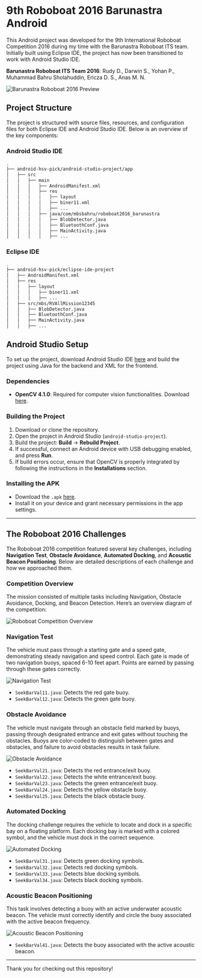 # 9th Roboboat 2016 Barunastra Android
This Android project was developed for the 9th International Roboboat Competition 2016 during my time with the Barunastra Roboboat ITS team. Initially built using Eclipse IDE, the project has now been transitioned to work with Android Studio IDE.

**Barunastra Roboboat ITS Team 2016**: Rudy D., Darwin S., Yohan P., Muhammad Bahru Sholahuddin, Ericza D. S., Anas M. N.

![Barunastra Roboboat 2016 Preview](https://github.com/mbsbahru/roboboat2016-barunastra/blob/main/figures/project_barunastra.png)

## Project Structure
The project is structured with source files, resources, and configuration files for both Eclipse IDE and Android Studio IDE. Below is an overview of the key components:

### Android Studio IDE
```bash
.
├── android-hsv-pick/android-studio-project/app
│   ├── src
│   │   ├── main
│   │   │   ├── AndroidManifest.xml
│   │   │   ├── res
│   │   │   │   ├── layout
│   │   │   │   ├── biner11.xml
│   │   │   │   ├── ...
│   │   │   ├── java/com/mbsbahru/roboboat2016_barunastra
│   │   │   │   ├── BlobDetector.java
│   │   │   │   ├── BluetoothConf.java
│   │   │   │   ├── MainActivity.java
│   │   │   │   ├── ...
```

### Eclipse IDE
```bash
.
├── android-hsv-pick/eclipse-ide-project
│   ├── AndroidManifest.xml
│   ├── res
│   │   ├── layout
│   │   │   ├── biner11.xml
│   │   │   ├── ...
│   ├── src/mbs/RVAllMission12345
│   │   ├── BlobDetector.java
│   │   ├── BluetoothConf.java
│   │   ├── MainActivity.java
│   │   ├── ...
```

## Android Studio Setup

To set up the project, download Android Studio IDE [here](https://developer.android.com/studio) and build the project using Java for the backend and XML for the frontend.

### Dependencies
- **OpenCV 4.1.0**: Required for computer vision functionalities. Download [here](https://sourceforge.net/projects/opencvlibrary/files/4.1.0/opencv-4.1.0-android-sdk.zip/download).

### Building the Project

1. Download or clone the repository.
2. Open the project in Android Studio (`android-studio-project`).
3. Build the project: **Build** → **Rebuild Project**.
4. If successful, connect an Android device with USB debugging enabled, and press **Run**.
5. If build errors occur, ensure that OpenCV is properly integrated by following the instructions in the **Installations** section.

### Installing the APK

- Download the `.apk` [here](https://drive.google.com/file/d/1NhF9o5D2DPzwKQo5v9N8kOdDGCv6tQhN/view?usp=sharing).
- Install it on your device and grant necessary permissions in the app settings.

---

## The Roboboat 2016 Challenges

The Roboboat 2016 competition featured several key challenges, including **Navigation Test**, **Obstacle Avoidance**, **Automated Docking**, and **Acoustic Beacon Positioning**. Below are detailed descriptions of each challenge and how we approached them.

### Competition Overview
The mission consisted of multiple tasks including Navigation, Obstacle Avoidance, Docking, and Beacon Detection. Here’s an overview diagram of the competition:

![Roboboat Competition Overview](https://github.com/mbsbahru/roboboat2016-barunastra/blob/main/figures/irc_overview.png)

### Navigation Test
The vehicle must pass through a starting gate and a speed gate, demonstrating steady navigation and speed control. Each gate is made of two navigation buoys, spaced 6-10 feet apart. Points are earned by passing through these gates correctly.

![Navigation Test](https://github.com/mbsbahru/roboboat2016-barunastra/blob/main/figures/irc_navigation_test.png)

- `SeekBarVal11.java`: Detects the red gate buoy.
- `SeekBarVal12.java`: Detects the green gate buoy.

### Obstacle Avoidance
The vehicle must navigate through an obstacle field marked by buoys, passing through designated entrance and exit gates without touching the obstacles. Buoys are color-coded to distinguish between gates and obstacles, and failure to avoid obstacles results in task failure.

![Obstacle Avoidance](https://github.com/mbsbahru/roboboat2016-barunastra/blob/main/figures/irc_obstacle_avoidance.png)

- `SeekBarVal21.java`: Detects the red entrance/exit buoy.
- `SeekBarVal22.java`: Detects the white entrance/exit buoy.
- `SeekBarVal23.java`: Detects the green entrance/exit buoy.
- `SeekBarVal24.java`: Detects the yellow obstacle buoy.
- `SeekBarVal25.java`: Detects the black obstacle buoy.

### Automated Docking
The docking challenge requires the vehicle to locate and dock in a specific bay on a floating platform. Each docking bay is marked with a colored symbol, and the vehicle must dock in the correct sequence.

![Automated Docking](https://github.com/mbsbahru/roboboat2016-barunastra/blob/main/figures/irc_auto_docking.png)

- `SeekBarVal31.java`: Detects green docking symbols.
- `SeekBarVal32.java`: Detects red docking symbols.
- `SeekBarVal33.java`: Detects blue docking symbols.
- `SeekBarVal34.java`: Detects black docking symbols.

### Acoustic Beacon Positioning
This task involves detecting a buoy with an active underwater acoustic beacon. The vehicle must correctly identify and circle the buoy associated with the active beacon frequency.

![Acoustic Beacon Positioning](https://github.com/mbsbahru/roboboat2016-barunastra/blob/main/figures/irc_acoustic_beacon.png)

- `SeekBarVal41.java`: Detects the buoy associated with the active acoustic beacon.

---

Thank you for checking out this repository!
